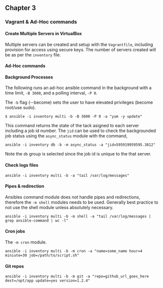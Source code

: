 ## Chapter 3

### Vagrant & Ad-Hoc commands

#### Create Multiple Servers in VirtualBox

Multiple servers can be created and setup with the `Vagrantfile`, including
provision for access using secure keys.
The number of servers created will be as per the `inventory` file.

#### Ad-Hoc commands
#### Background Processes

The following runs an ad-hoc ansible command in the background with a time limit,
`-B 3600`, and a polling interval, `-P 0`.

The `-b` flag (--become) sets the user to have elevated privileges
(become root/use sudo).

```
$ ansible -i inventory multi -b -B 3600 -P 0 -a "yum -y update"
```

This command returns the state of the tack asigned to each server including
a job id number.
The `jid` can be used to check the backgrounded job status using
the `async_status` module with the command,

```
ansible -i inventory db -b -m async_status -a "jid=595919959595.3812"
```

Note the `db` group is selected since the job id is unique to the that server.

#### Check logs files

```
ansible -i inventory multi -b -a "tail /var/log/messages"
```

#### Pipes & redirection

Ansibles command module does not handle pipes and redirections, therefore
the `-m shell` modules needs to be used. Generally best practice to not use 
the shell module unless absolutely necessary.

```
ansible -i inventory multi -b -m shell -a "tail /var/log/messages | grep ansible-command | wc -l"
```

#### Cron jobs

The `-m cron` module.

```
ansible -i inventory multi -b -m cron -a "name=some_name hour=4 miniute=30 job=/path/to/script.sh"
```

#### Git repos

```
ansible -i inventory multi -b -m git -a "repo=github_url_goes_here dest=/opt/app update=yes version=1.2.4"
```


